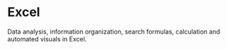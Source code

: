 # Excel
Data analysis, information organization, search formulas, calculation and automated visuals in Excel.
